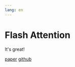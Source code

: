 ```yaml
---
lang: en
---
```

# Flash Attention

It's great!

[paper](papers/FlashAttention.md)
[github](https://github.com/Dao-AILab/flash-attention#flashattention)